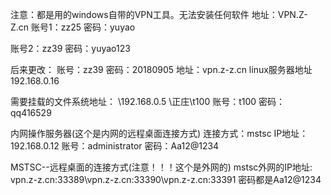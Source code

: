 注意：都是用的windows自带的VPN工具。无法安装任何软件
地址：VPN.Z-Z.cn
账号1：zz25
密码：yuyao

账号2：zz39
密码：yuyao123

后来更改：
账号：zz39   密码：20180905   地址：vpn.z-z.cn
linux服务器地址192.168.0.16

需要挂载的文件系统地址：
\\192.168.0.5 \正庄\t100
账号：t100
密码：qq416529


内网操作服务器(这个是内网的远程桌面连接方式)
连接方式：mstsc
IP地址：192.168.0.12
账号：administrator
密码：Aa12@1234

MSTSC--远程桌面的连接方式(注意！！！这个是外网的)
mstsc外网的IP地址: vpn.z-z.cn:33389\vpn.z-z.cn:33390\vpn.z-z.cn:33391
密码都是Aa12@1234